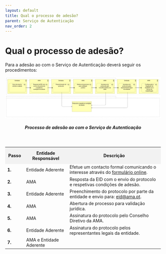 ```yaml
---
layout: default
title: Qual o processo de adesão?
parent: Serviço de Autenticação
nav_order: 2
---
```


# Qual o processo de adesão?

Para a adesão ao com o Serviço de Autenticação deverá seguir os procedimentos:

<div align="center">
  <img src="../../assets/images/autenticacao_adesao.png" alt="Processo de adesão ao com o Serviço de Autenticação">
  <h5>Processo de adesão ao com o Serviço de Autenticação</h5>
</div>
<br>

<!-- Table Content -->
<table>
  <tr>
    <th style="background-color: #f2f2f2; padding: 10px;">Passo</th>
    <th style="background-color: #f2f2f2; padding: 10px;">Entidade Responsável</th>
    <th style="background-color: #f2f2f2; padding: 10px;">Descrição</th>
  </tr>
  <tr>
    <td><strong>1.</strong></td>
    <td>Entidade Aderente</td>
    <td>Efetue um contacto formal comunicando o interesse através do <a href="https://www.autenticacao.gov.pt/web/guest/integracao-entidade">formulário online</a>.</td>
  </tr>
  <tr>
    <td><strong>2.</strong></td>
    <td>AMA</td>
    <td>Resposta da EID com o envio do protocolo e respetivas condições de adesão.</td>
  </tr>
  <tr>
    <td><strong>3.</strong></td>
    <td>Entidade Aderente</td>
    <td>Preenchimento do protocolo por parte da entidade e envio para: <a href="mailto:eid@ama.pt">eid@ama.pt</a>.</td>
  </tr>
  <tr>
    <td><strong>4.</strong></td>
    <td>AMA</td>
    <td>Abertura de processo para validação jurídica.</td>
  </tr>
  <tr>
    <td><strong>5.</strong></td>
    <td>AMA</td>
    <td>Assinatura do protocolo pelo Conselho Diretivo da AMA.</td>
  </tr>
  <tr>
    <td><strong>6.</strong></td>
    <td>Entidade Aderente</td>
    <td>Assinatura do protocolo pelos representantes legais da entidade.</td>
  </tr>
  <tr>
    <td><strong>7.</strong></td>
    <td>AMA e Entidade Aderente</td>
